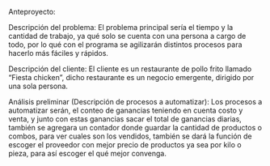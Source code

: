 Anteproyecto:

Descripción del problema: El problema principal sería el tiempo y la cantidad de trabajo, ya qué solo se cuenta con una persona a cargo de todo, por lo qué con el programa se agilizarán distintos procesos para hacerlo más fáciles y rápidos.


Descripción del cliente: El cliente es un restaurante de pollo frito llamado “Fiesta chicken”, dicho restaurante es un negocio emergente, dirigido por una sola persona.


Análisis preliminar (Descripción de procesos a automatizar): Los procesos a automatizar serán, el conteo de ganancias teniendo en cuenta costo y venta, y junto con estas ganancias sacar el total de ganancias diarias,  también se agregara un contador donde guardar la cantidad de productos o combos, para ver cuales son los vendidos, también se dará la función de escoger el proveedor con mejor precio de productos ya sea por kilo o pieza, para así escoger el qué mejor convenga.

